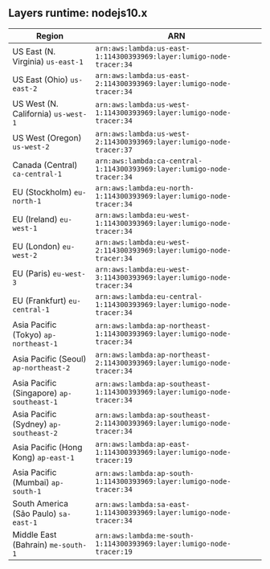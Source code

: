 Layers runtime: nodejs10.x
----
| Region | ARN |
| --- | --- |
|US East (N. Virginia)  `us-east-1`|`arn:aws:lambda:us-east-1:114300393969:layer:lumigo-node-tracer:34`|
|US East (Ohio)  `us-east-2`|`arn:aws:lambda:us-east-2:114300393969:layer:lumigo-node-tracer:34`|
|US West (N. California)  `us-west-1`|`arn:aws:lambda:us-west-1:114300393969:layer:lumigo-node-tracer:34`|
|US West (Oregon)  `us-west-2`|`arn:aws:lambda:us-west-2:114300393969:layer:lumigo-node-tracer:37`|
|Canada (Central)  `ca-central-1`|`arn:aws:lambda:ca-central-1:114300393969:layer:lumigo-node-tracer:34`|
|EU (Stockholm)  `eu-north-1`|`arn:aws:lambda:eu-north-1:114300393969:layer:lumigo-node-tracer:34`|
|EU (Ireland)  `eu-west-1`|`arn:aws:lambda:eu-west-1:114300393969:layer:lumigo-node-tracer:34`|
|EU (London)  `eu-west-2`|`arn:aws:lambda:eu-west-2:114300393969:layer:lumigo-node-tracer:34`|
|EU (Paris)  `eu-west-3`|`arn:aws:lambda:eu-west-3:114300393969:layer:lumigo-node-tracer:34`|
|EU (Frankfurt)  `eu-central-1`|`arn:aws:lambda:eu-central-1:114300393969:layer:lumigo-node-tracer:34`|
|Asia Pacific (Tokyo)  `ap-northeast-1`|`arn:aws:lambda:ap-northeast-1:114300393969:layer:lumigo-node-tracer:34`|
|Asia Pacific (Seoul)  `ap-northeast-2`|`arn:aws:lambda:ap-northeast-2:114300393969:layer:lumigo-node-tracer:34`|
|Asia Pacific (Singapore)  `ap-southeast-1`|`arn:aws:lambda:ap-southeast-1:114300393969:layer:lumigo-node-tracer:34`|
|Asia Pacific (Sydney)  `ap-southeast-2`|`arn:aws:lambda:ap-southeast-2:114300393969:layer:lumigo-node-tracer:34`|
|Asia Pacific (Hong Kong)  `ap-east-1`|`arn:aws:lambda:ap-east-1:114300393969:layer:lumigo-node-tracer:19`|
|Asia Pacific (Mumbai)  `ap-south-1`|`arn:aws:lambda:ap-south-1:114300393969:layer:lumigo-node-tracer:34`|
|South America (São Paulo)  `sa-east-1`|`arn:aws:lambda:sa-east-1:114300393969:layer:lumigo-node-tracer:34`|
|Middle East (Bahrain)  `me-south-1`|`arn:aws:lambda:me-south-1:114300393969:layer:lumigo-node-tracer:19`|
